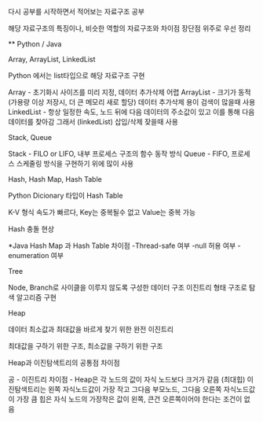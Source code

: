 다시 공부를 시작하면서 적어보는 자료구조 공부

해당 자료구조의 특징이나, 비슷한 역할의 자료구조와 차이점 장단점 위주로 우선 정리

** Python / Java 


Array, ArrayList, LinkedList

Python 에서는 list타입으로 해당 자료구조 구현 


Array - 초기화시 사이즈를 미리 지정, 데이터 추가삭제 어렵
ArrayList - 크기가 동적 (가용량 이상 저장시, 더 큰 메모리 새로 할당) 데이터 추가삭제 용이 검색이 많을때 사용
LinkedList - 항상 일정한 속도, 노드 뒤에 다음 데이터의 주소값이 있고 이를 통해 다음 데이터를 찾아감 그래서 (linkedList) 삽입/삭제 잦을때 사용



Stack, Queue

Stack - FILO or LIFO, 내부 프로세스 구조의 함수 동작 방식
Queue - FIFO, 프로세스 스케줄링 방식을 구현하기 위에 많이 사용

Hash, Hash Map, Hash Table

Python Dicionary 타입이 Hash Table


K-V 형식 속도가 빠르다, Key는 중복될수 없고 Value는 중복 가능

Hash 충돌 현상

*Java Hash Map 과 Hash Table 차이점
-Thread-safe 여부
-null 허용 여부
-enumeration 여부


Tree

Node, Branch로 사이클을 이루지 않도록 구성한 데이터 구조
이진트리 형태 구조로 탐색 알고리즘 구현 



Heap

데이터 최소값과 최대값을 바르게 찾기 위한 완전 이진트리

최대값을 구하기 위한 구조, 최소값을 구하기 위한 구조

Heap과 이진탐색트리의 공통점 차이점

공 - 이진트리
차이점 - Heap은 각 노드의 값이 자식 노드보다 크거가 같음 (최대힙)
        이진탐색트리는 왼쪽 자식노드값이 가장 작고 그다음 부모노드, 그다음 오른쪽 자식노드값이 가장 큼
        힙은 자식 노드의 가장작은 값이 왼쪽, 큰건 오른쪽이어야 한다는 조건이 없음

